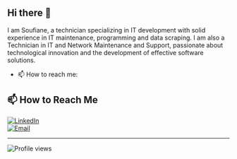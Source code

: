 ## Hi there 👋

I am Soufiane, a technician specializing in IT development with solid experience in IT maintenance, programming and data scraping. I am also a Technician in IT and Network Maintenance and Support, passionate about technological innovation and the development of effective software solutions.


- 📫 How to reach me:


## 📫 How to Reach Me

[![LinkedIn](https://img.shields.io/badge/LINKEDIN-%230077B5?style=for-the-badge&logo=linkedin)](https://www.linkedin.com/in/soufiane-babty-284941209/)  
[![Email](https://img.shields.io/badge/EMAIL-D14836?style=for-the-badge&logo=gmail&logoColor=white)](mailto:babty.soufiane@gmail.com)  

---  

![Profile views](https://komarev.com/ghpvc/?username=your-github-username&color=lightgrey&style=flat)  
